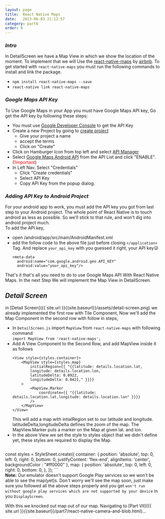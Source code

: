 ```yaml
---
layout: page
title:  React Native Maps
date:   2013-06-03 21:12:57
category: part6
order: 0
---
```


### _Intro_
In DetailScreen we have a Map View in which we show the location of the moment. To implement that we will Use the [react-native-maps](https://github.com/airbnb/react-native-maps) by [airbnb](https://www.airbnb.com/). To get started with `react-native-maps` you must run the following commands to install and link the package.
* `npm install react-native-maps --save`
* `react-native link react-native-maps`  

### _Google Maps API Key_
To Use Google Maps in your App you must have Google Maps API key, Go get the API key by following these steps:
* You must use [Google Developer Console](https://console.developers.google.com/) to get the API Key
* Create a new Project by going to [create project](https://console.developers.google.com/projectcreate)
	- Give your project a name
	- accept the terms 
	- Click on "Create"
* Click on Hamburger Icon from top left and select [API Manager](https://console.developers.google.com/apis)
* Select [Google Maps Android API](https://console.developers.google.com/apis/api/maps_android_backend/overview) from the API List and click "ENABLE".(<span style="color:red">!Important</span>)
* In Left Nav. Select "Credentials"
	- Click "Create credentials"
	- Select API Key
	- Copy API Key from the popup dialog.  

### _Adding API Key to Android Project_
For your android app to work, you must add the API key you got from last step to your Android project. The whole point of React Native is to touch android as less as possible. So we'll stick to that rule, and won't dig into android project much.  
To add the API key,  
* open /android/app/src/main/AndroidManifest.xml  
* add the follow code to the above file just before closing `</application>` Tag. And replace `your_api_key` with you guessed it right, your API key😜
	```
	<meta-data
      android:name="com.google.android.geo.API_KEY"
      android:value="your_api_key"/>
	```  
That's it that's all you need to do to use Google Maps API With React Native Maps. In the next Step We will implement the Map View in DetailScreen.

## _Detail Screen_
in [Detail Screen]({{ site.url }}{{site.baseurl}}/assets/detail-screen.png) we already implemented the first row with Tile Component, Now we'll add the Map Component in the second row with follow in steps,
* In `DetailScreen.js` import `MapView` from `react-native-maps` with following command  
	`import MapView from 'react-native-maps';`
* Add A View Component to the Second Row, and add MapView inside it as follows  
	```
	<View style={styles.container}>
		<MapView style={styles.map}
			initialRegion={{ "{{latitude: details.location.lat,
			longitude: details.location.lon,
			latitudeDelta: 0.0922,
			longitudeDelta: 0.0421," }}}}
		>
			<MapView.Marker 
				coordinate={{ "{{latitude: details.location.lat,longitude: details.location.lon" }}}}
			/>
		</MapView>
	</View>
	```
	This will add a map with intialRegion set to our latitude and longitude. latitudeDelta,longitudeDelta defines the zoom of the map. The MapView.Marker puts a marker on the Map at given lat. and lon.
* In the above View we set the style to styles object that we didn't define yet, these styles are required to display the Map.  
	```
const styles = StyleSheet.create({
  container: {
    position: 'absolute',
    top: 0,
    left: 0,
    right: 0,
    bottom: 0,
    justifyContent: 'flex-end',
    alignItems: 'center',
     backgroundColor : "#ff0000"
  },
  map: {
    position: 'absolute',
    top: 0,
    left: 0,
    right: 0,
    bottom: 0,
  },
});
	```  
__Note:__ Our emulator doesn't support Google Play services so we won't be able to see the map(yet)s. Don't worry we'll see the map soon, just make sure you followed all the above steps properly and you get `won't run without google play services which are not supported by your device` in you `DisplayScreen`.

With this we knocked out map out of our map. Navigating to [Part VII]({{ site.url }}{{site.baseurl}}/part7/react-native-camera-and-blob.html)...
